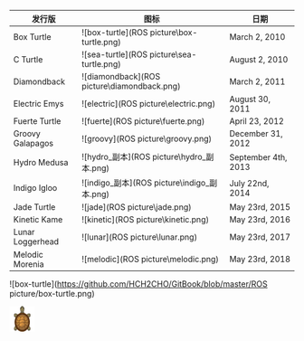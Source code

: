 | 发行版           | 图标                                        | 日期                |
| ---------------- | ------------------------------------------- | ------------------- |
| Box Turtle       | ![box-turtle](ROS picture\box-turtle.png)   | March 2, 2010       |
| C Turtle         | ![sea-turtle](ROS picture\sea-turtle.png)   | August 2, 2010      |
| Diamondback      | ![diamondback](ROS picture\diamondback.png) | March 2, 2011       |
| Electric Emys    | ![electric](ROS picture\electric.png)       | August 30, 2011     |
| Fuerte Turtle    | ![fuerte](ROS picture\fuerte.png)           | April 23, 2012      |
| Groovy Galapagos | ![groovy](ROS picture\groovy.png)           | December 31, 2012   |
| Hydro Medusa     | ![hydro_副本](ROS picture\hydro_副本.png)   | September 4th, 2013 |
| Indigo Igloo     | ![indigo_副本](ROS picture\indigo_副本.png) | July 22nd, 2014     |
| Jade Turtle      | ![jade](ROS picture\jade.png)               | May 23rd, 2015      |
| Kinetic Kame     | ![kinetic](ROS picture\kinetic.png)         | May 23rd, 2016      |
| Lunar Loggerhead | ![lunar](ROS picture\lunar.png)             | May 23rd, 2017      |
| Melodic Morenia  | ![melodic](ROS picture\melodic.png)         | May 23rd, 2018      |

![box-turtle](https://github.com/HCH2CHO/GitBook/blob/master/ROS picture/box-turtle.png)





![box-turtle](box-turtle.png)
